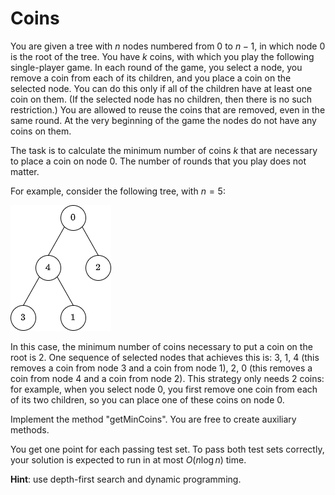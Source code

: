 # Coins

You are given a tree with $n$ nodes numbered from $0$ to $n-1$, in which node $0$ is the root of the tree. You have $k$ coins, with which you play the following single-player game. In each round of the game, you select a node, you remove a coin from each of its children, and you place a coin on the selected node. You can do this only if all of the children have at least one coin on them. (If the selected node has no children, then there is no such restriction.) You are allowed to reuse the coins that are removed, even in the same round. At the very beginning of the game the nodes do not have any coins on them.

The task is to calculate the minimum number of coins $k$ that are necessary to place a coin on node $0$. The number of rounds that you play does not matter.

For example, consider the following tree, with $n=5$:

![tree.png](tree.png)

In this case, the minimum number of coins necessary to put a coin on the root is $2$. One sequence of selected nodes that achieves this is: $3$, $1$, $4$ (this removes a coin from node $3$ and a coin from node $1$), $2$, $0$ (this removes a coin from node $4$ and a coin from node $2$). This strategy only needs $2$ coins: for example, when you select node $0$, you first remove one coin from each of its two children, so you can place one of these coins on node $0$.

Implement the method "getMinCoins". You are free to create auxiliary methods.

You get one point for each passing test set. To pass both test sets correctly, your solution is expected to run in at most $O(n \log n)$ time.

**Hint**: use depth-first search and dynamic programming.

